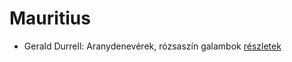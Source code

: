 # Mauritius

- Gerald Durrell: Aranydenevérek, rózsaszín galambok [részletek](_details/Gerald%20Durrell.md#id_875)